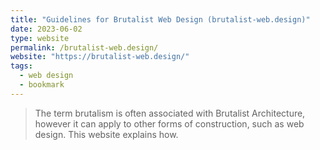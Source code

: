 ```yaml
---
title: "Guidelines for Brutalist Web Design (brutalist-web.design)"
date: 2023-06-02
type: website
permalink: /brutalist-web.design/
website: "https://brutalist-web.design/"
tags:
  - web design
  - bookmark
---
```

> The term brutalism is often associated with Brutalist Architecture, however it can apply to other forms of construction, such as web design. This website explains how.